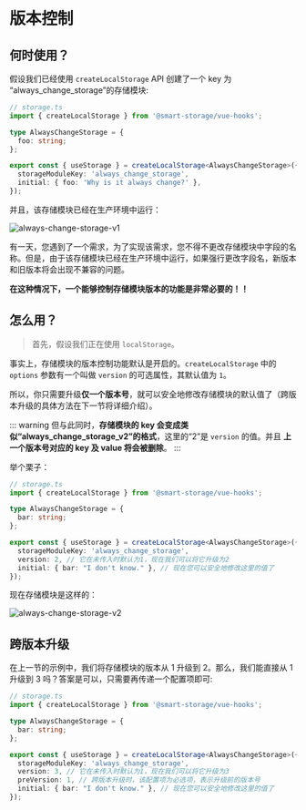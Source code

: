 # 版本控制

## 何时使用？

假设我们已经使用 `createLocalStorage` API 创建了一个 key 为 “always_change_storage”的存储模块:

```ts
// storage.ts
import { createLocalStorage } from '@smart-storage/vue-hooks';

type AlwaysChangeStorage = {
  foo: string;
};

export const { useStorage } = createLocalStorage<AlwaysChangeStorage>({
  storageModuleKey: 'always_change_storage',
  initial: { foo: 'Why is it always change?' },
});
```

并且，该存储模块已经在生产环境中运行：

![always-change-storage-v1](~@imgs/advanced/version-control/always-change-storage-v1.png)

有一天，您遇到了一个需求，为了实现该需求，您不得不更改存储模块中字段的名称。但是，由于该存储模块已经在生产环境中运行，如果强行更改字段名，新版本和旧版本将会出现不兼容的问题。

**在这种情况下，一个能够控制存储模块版本的功能是非常必要的！！**

## 怎么用？

> 首先，假设我们正在使用 `localStorage`。

事实上，存储模块的版本控制功能默认是开启的。`createLocalStorage` 中的 `options` 参数有一个叫做 `version` 的可选属性，其默认值为 `1`。

所以，你只需要升级**仅一个版本号**，就可以安全地修改存储模块的默认值了（跨版本升级的具体方法在下一节将详细介绍）。

::: warning
但与此同时，**存储模块的 key 会变成类似“always_change_storage_v2”的格式**，这里的“2”是 `version` 的值。并且 **上一个版本号对应的 key 及 value 将会被删除**。
:::

举个栗子：

```ts
// storage.ts
import { createLocalStorage } from '@smart-storage/vue-hooks';

type AlwaysChangeStorage = {
  bar: string;
};

export const { useStorage } = createLocalStorage<AlwaysChangeStorage>({
  storageModuleKey: 'always_change_storage',
  version: 2, // 它在未传入时默认为1，现在我们可以将它升级为2
  initial: { bar: "I don't know." }, // 现在您可以安全地修改这里的值了
});
```

现在存储模块是这样的：

![always-change-storage-v2](~@imgs/advanced/version-control/always-change-storage-v2.png)

## 跨版本升级

在上一节的示例中，我们将存储模块的版本从 1 升级到 2。那么，我们能直接从 1 升级到 3 吗？答案是可以，只需要再传递一个配置项即可:

```ts
// storage.ts
import { createLocalStorage } from '@smart-storage/vue-hooks';

type AlwaysChangeStorage = {
  bar: string;
};

export const { useStorage } = createLocalStorage<AlwaysChangeStorage>({
  storageModuleKey: 'always_change_storage',
  version: 3, // 它在未传入时默认为1，现在我们可以将它升级为3
  preVersion: 1, // 跨版本升级时，该配置项为必选项，表示升级前的版本号
  initial: { bar: "I don't know." }, // 现在您可以安全地修改这里的值了
});
```
